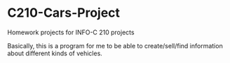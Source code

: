 # C210-Cars-Project
Homework projects for INFO-C 210 projects

Basically, this is a program for me to be able to create/sell/find information about different kinds of vehicles. 
